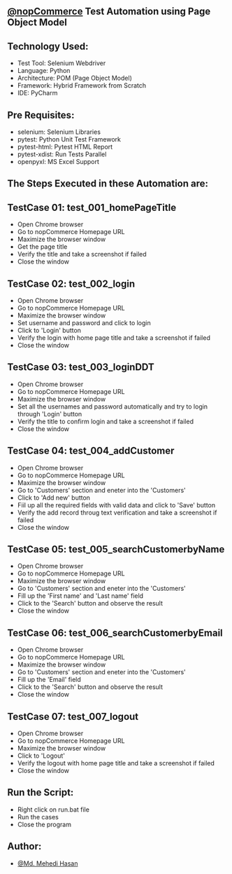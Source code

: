 ## [@nopCommerce](https://www.nopcommerce.com/en) Test Automation using Page Object Model

## Technology Used:

- Test Tool: Selenium Webdriver
- Language: Python
- Architecture: POM (Page Object Model)
- Framework: Hybrid Framework from Scratch
- IDE: PyCharm

## Pre Requisites:

- selenium: Selenium Libraries
- pytest: Python Unit Test Framework
- pytest-html: Pytest HTML Report
- pytest-xdist: Run Tests Parallel
- openpyxl: MS Excel Support

## The Steps Executed in these Automation are:

## TestCase 01: test_001_homePageTitle
- Open Chrome browser
- Go to nopCommerce Homepage URL
- Maximize the browser window
- Get the page title
- Verify the title and take a screenshot if failed
- Close the window

## TestCase 02: test_002_login
- Open Chrome browser
- Go to nopCommerce Homepage URL
- Maximize the browser window
- Set username and password and click to login
- Click to 'Login' button
- Verify the login with home page title and take a screenshot if failed
- Close the window

## TestCase 03: test_003_loginDDT
- Open Chrome browser
- Go to nopCommerce Homepage URL
- Maximize the browser window
- Set all the usernames and password automatically and try to login through 'Login' button
- Verify the title to confirm login and take a screenshot if failed
- Close the window

## TestCase 04: test_004_addCustomer
- Open Chrome browser
- Go to nopCommerce Homepage URL
- Maximize the browser window
- Go to 'Customers' section and eneter into the 'Customers'
- Click to 'Add new' button
- Fiil up all the required fields with valid data and click to 'Save' button
- Verify the add record throug text verification and take a screenshot if failed
- Close the window

## TestCase 05: test_005_searchCustomerbyName
- Open Chrome browser
- Go to nopCommerce Homepage URL
- Maximize the browser window
- Go to 'Customers' section and eneter into the 'Customers'
- Fill up the 'First name' and 'Last name' field
- Click to the 'Search' button and observe the result
- Close the window

## TestCase 06: test_006_searchCustomerbyEmail
- Open Chrome browser
- Go to nopCommerce Homepage URL
- Maximize the browser window
- Go to 'Customers' section and eneter into the 'Customers'
- Fill up the 'Email' field
- Click to the 'Search' button and observe the result
- Close the window

## TestCase 07: test_007_logout
- Open Chrome browser
- Go to nopCommerce Homepage URL
- Maximize the browser window
- Click to 'Logout'
- Verify the logout with home page title and take a screenshot if failed
- Close the window

## Run the Script:

- Right click on run.bat file
- Run the cases
- Close the program

## Author:

- [@Md. Mehedi Hasan](https://github.com/mehedi9021)
